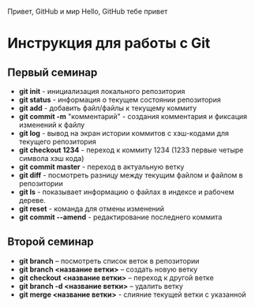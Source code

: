 Привет, GitHub и мир
Hello, GitHub
тебе привет
# Инструкция для работы с Git

## Первый семинар
* **git init** - инициализация локального репозитория
* **git status** - информация о текущем состоянии репозитория
* **git add** - добавить файл/файлы к текущему коммиту
* **git commit -m** "комментарий" - создания комментария и фиксация изменений к файлу
* **git log** - вывод на экран истории коммитов с хэш-кодами для текущего репозитория
* **git checkout 1234** - переход к коммиту 1234 (1233 первые четыре символа хэш кода)
* **git commit master** - переход в актуальную ветку
* **git diff** - посмотреть разницу между текущим файлом и файлом в репозитории
* **git ls** - показывает информацию о файлах в индексе и рабочем дереве.
* **git reset** - команда для отмены изменений
* **git commit --amend** - редактирование последнего коммита 

## Второй семинар

* **git branch** – посмотреть список веток в репозитории
* **git branch <название ветки>** – создать новую ветку
* **git checkout <название ветки>** – переход к другой ветке
* **git branch -d <название ветки>** – удалить ветку
* **git merge <название ветки>** - слияние текущей ветки с указанной
